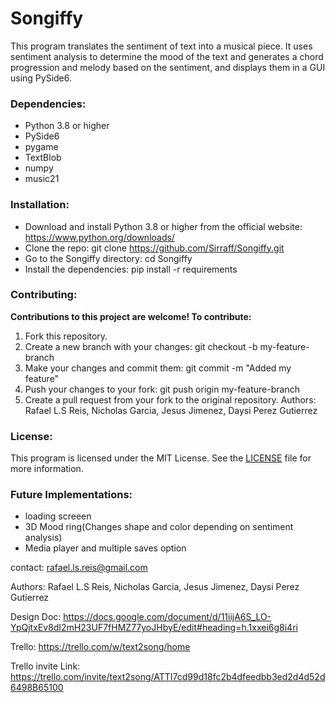 # Songiffy
This program translates the sentiment of text into a musical piece. It uses sentiment analysis to determine the mood of the text and generates a chord progression and melody based on the sentiment, and displays them in a GUI using PySide6.
### Dependencies:
- Python 3.8 or higher
- PySide6
- pygame
- TextBlob
- numpy
- music21
### Installation:
* Download and install Python 3.8 or higher from the official website: https://www.python.org/downloads/
* Clone the repo: git clone https://github.com/Sirraff/Songiffy.git
* Go to the Songiffy directory: cd Songiffy
* Install the dependencies: pip install -r requirements
### Contributing:
**Contributions to this project are welcome! To contribute:**
1. Fork this repository.
2. Create a new branch with your changes: git checkout -b my-feature-branch
3. Make your changes and commit them: git commit -m "Added my feature"
4. Push your changes to your fork: git push origin my-feature-branch
5. Create a pull request from your fork to the original repository.
Authors: Rafael L.S Reis, Nicholas Garcia, Jesus Jimenez, Daysi Perez Gutierrez
### License:
This program is licensed under the MIT License. See the [LICENSE](LICENSE.txt) file for more information.

### Future Implementations:
- loading screeen
- 3D Mood ring(Changes shape and color depending on sentiment analysis)
- Media player and multiple saves option

contact: rafael.ls.reis@gmail.com


Authors: Rafael L.S Reis, Nicholas Garcia, Jesus Jimenez, Daysi Perez Gutierrez

Design Doc: https://docs.google.com/document/d/11iijA6S_LO-YpQjtxEv8dI2mH23UF7fHMZ77yoJHbyE/edit#heading=h.1xxei6g8i4ri

Trello: https://trello.com/w/text2song/home

Trello invite Link: https://trello.com/invite/text2song/ATTI7cd99d18fc2b4dfeedbb3ed2d4d52d6498B65100


